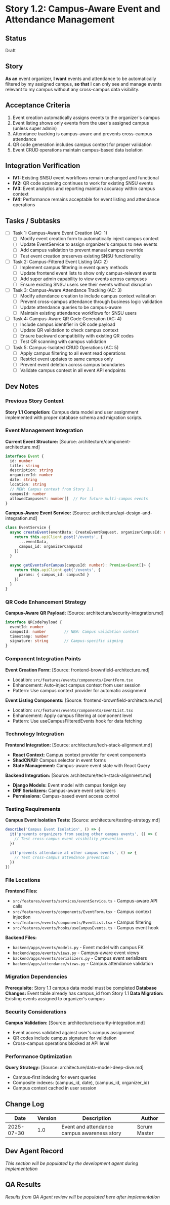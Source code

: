 # Story 1.2: Campus-Aware Event and Attendance Management

## Status
Draft

## Story
**As an** event organizer,
**I want** events and attendance to be automatically filtered by my assigned campus,
**so that** I can only see and manage events relevant to my campus without any cross-campus data visibility.

## Acceptance Criteria
1. Event creation automatically assigns events to the organizer's campus
2. Event listing shows only events from the user's assigned campus (unless super admin)
3. Attendance tracking is campus-aware and prevents cross-campus attendance
4. QR code generation includes campus context for proper validation
5. Event CRUD operations maintain campus-based data isolation

## Integration Verification
- **IV1:** Existing SNSU event workflows remain unchanged and functional
- **IV2:** QR code scanning continues to work for existing SNSU events
- **IV3:** Event analytics and reporting maintain accuracy within campus context
- **IV4:** Performance remains acceptable for event listing and attendance operations

## Tasks / Subtasks
- [ ] Task 1: Campus-Aware Event Creation (AC: 1)
  - [ ] Modify event creation form to automatically inject campus context
  - [ ] Update EventService to assign organizer's campus to new events
  - [ ] Add campus validation to prevent manual campus override
  - [ ] Test event creation preserves existing SNSU functionality
- [ ] Task 2: Campus-Filtered Event Listing (AC: 2)
  - [ ] Implement campus filtering in event query methods
  - [ ] Update frontend event lists to show only campus-relevant events
  - [ ] Add super admin capability to view events across campuses
  - [ ] Ensure existing SNSU users see their events without disruption
- [ ] Task 3: Campus-Aware Attendance Tracking (AC: 3)
  - [ ] Modify attendance creation to include campus context validation
  - [ ] Prevent cross-campus attendance through business logic validation
  - [ ] Update attendance queries to be campus-aware
  - [ ] Maintain existing attendance workflows for SNSU users
- [ ] Task 4: Campus-Aware QR Code Generation (AC: 4)
  - [ ] Include campus identifier in QR code payload
  - [ ] Update QR validation to check campus context
  - [ ] Ensure backward compatibility with existing QR codes
  - [ ] Test QR scanning with campus validation
- [ ] Task 5: Campus-Isolated CRUD Operations (AC: 5)
  - [ ] Apply campus filtering to all event read operations
  - [ ] Restrict event updates to same campus only
  - [ ] Prevent event deletion across campus boundaries
  - [ ] Validate campus context in all event API endpoints

## Dev Notes

### Previous Story Context
**Story 1.1 Completion:** Campus data model and user assignment implemented with proper database schema and migration scripts.

### Event Management Integration
**Current Event Structure:** [Source: architecture/component-architecture.md]
```typescript
interface Event {
  id: number
  title: string
  description: string
  organizerId: number
  date: string
  location: string
  // NEW: Campus context from Story 1.1
  campusId: number
  allowedCampuses?: number[]  // For future multi-campus events
}
```

**Campus-Aware Event Service:** [Source: architecture/api-design-and-integration.md]
```typescript
class EventService {
  async createEvent(eventData: CreateEventRequest, organizerCampusId: number): Promise<Event> {
    return this.apiClient.post('/events', {
      ...eventData,
      campus_id: organizerCampusId
    })
  }
  
  async getEventsForCampus(campusId: number): Promise<Event[]> {
    return this.apiClient.get('/events', {
      params: { campus_id: campusId }
    })
  }
}
```

### QR Code Enhancement Strategy
**Campus-Aware QR Payload:** [Source: architecture/security-integration.md]
```typescript
interface QRCodePayload {
  eventId: number
  campusId: number        // NEW: Campus validation context
  timestamp: number
  signature: string       // Campus-specific signing
}
```

### Component Integration Points
**Event Creation Form:** [Source: frontend-brownfield-architecture.md]
- Location: `src/features/events/components/EventForm.tsx`
- Enhancement: Auto-inject campus context from user session
- Pattern: Use campus context provider for automatic assignment

**Event Listing Components:** [Source: frontend-brownfield-architecture.md]
- Location: `src/features/events/components/EventList.tsx`
- Enhancement: Apply campus filtering at component level
- Pattern: Use useCampusFilteredEvents hook for data fetching

### Technology Integration
**Frontend Integration:** [Source: architecture/tech-stack-alignment.md]
- **React Context:** Campus context provider for event components
- **ShadCN/UI:** Campus selector in event forms
- **State Management:** Campus-aware event state with React Query

**Backend Integration:** [Source: architecture/tech-stack-alignment.md]
- **Django Models:** Event model with campus foreign key
- **DRF Serializers:** Campus-aware event serializers
- **Permissions:** Campus-based event access control

### Testing Requirements
**Campus Event Isolation Tests:** [Source: architecture/testing-strategy.md]
```typescript
describe('Campus Event Isolation', () => {
  it('prevents organizers from seeing other campus events', () => {
    // Test cross-campus event visibility prevention
  })
  
  it('prevents attendance at other campus events', () => {
    // Test cross-campus attendance prevention
  })
})
```

### File Locations
**Frontend Files:**
- `src/features/events/services/eventService.ts` - Campus-aware API calls
- `src/features/events/components/EventForm.tsx` - Campus context injection
- `src/features/events/components/EventList.tsx` - Campus filtering
- `src/features/events/hooks/useCampusEvents.ts` - Campus event hook

**Backend Files:**
- `backend/apps/events/models.py` - Event model with campus FK
- `backend/apps/events/views.py` - Campus-aware event views
- `backend/apps/events/serializers.py` - Campus event serializers
- `backend/apps/attendance/views.py` - Campus attendance validation

### Migration Dependencies
**Prerequisite:** Story 1.1 campus data model must be completed
**Database Changes:** Event table already has campus_id from Story 1.1
**Data Migration:** Existing events assigned to organizer's campus

### Security Considerations
**Campus Validation:** [Source: architecture/security-integration.md]
- Event access validated against user's campus assignment
- QR codes include campus signature for validation
- Cross-campus operations blocked at API level

### Performance Optimization
**Query Strategy:** [Source: architecture/data-model-deep-dive.md]
- Campus-first indexing for event queries
- Composite indexes: (campus_id, date), (campus_id, organizer_id)
- Campus context cached in user session

## Change Log
| Date | Version | Description | Author |
|------|---------|-------------|--------|
| 2025-07-30 | 1.0 | Event and attendance campus awareness story | Scrum Master |

## Dev Agent Record
*This section will be populated by the development agent during implementation*

## QA Results
*Results from QA Agent review will be populated here after implementation*
